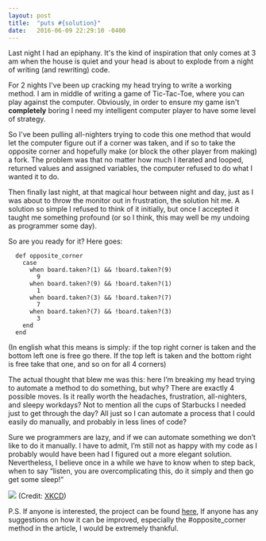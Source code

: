 ```yaml
---
layout: post
title:  "puts #{solution}"
date:   2016-06-09 22:29:10 -0400
---
```



 Last night I had an epiphany. It's the kind of inspiration that only comes at 3 am when the house is quiet and your head is about to explode from a night of writing (and rewriting) code.
 
 For 2 nights I've been up cracking my head trying to write a working method. I am in middle of writing a game of Tic-Tac-Toe, where you can play against the computer. Obviously, in order to ensure my game isn't **completely** boring I need my intelligent computer player to have some level of strategy.
 
 So I've been pulling all-nighters trying to code this one method that would let the computer figure out if a corner was taken, and if so to take the opposite corner and hopefully make (or block the other player from making) a fork. The problem was that no matter how much I iterated and looped, returned values and assigned variables, the computer refused to do what I wanted it to do.
 
 Then finally last night, at that magical hour between night and day, just as I was about to throw the monitor out in frustration, the solution hit me. A solution so simple I refused to think of it initially, but once I accepted it taught me something profound (or so I think, this may well be my undoing as programmer some day).
 
 So are you ready for it? Here goes:
 
```
  def opposite_corner
    case
      when board.taken?(1) && !board.taken?(9)
        9
      when board.taken?(9) && !board.taken?(1)
        1
      when board.taken?(3) && !board.taken?(7)
        7
      when board.taken?(7) && !board.taken?(3)
        3
    end
  end
```

 (In english what this means is simply: if the top right corner is taken and the bottom left one is free go there. If the top left is taken and the bottom right is free take that one, and so on for all 4 corners)

 The actual thought that blew me was this: here I’m breaking my head trying to automate a method to do something, but why? There are exactly 4 possible moves. Is it really worth the headaches, frustration, all-nighters, and sleepy workdays? Not to mention all the cups of Starbucks I needed just to get through the day? All just so I can automate a process that I could easily do manually, and probably in less lines of code?
 
 Sure we programmers are lazy, and if we can automate something we don’t like to do it manually. I have to admit, I’m still not as happy with my code as I probably would have been had I figured out a more elegant solution. Nevertheless, I believe once in a while we have to know when to step back, when to say “listen, you are overcomplicating this, do it simply and then go get some sleep!”
 
 
 
 ![](https://imgs.xkcd.com/comics/the_general_problem.png)
(Credit: [XKCD](https://xkcd.com/974/))


P.S. If anyone is interested, the project can be found [here](https://github.com/achasveachas/ttt-with-ai-project-v-000), If anyone has any suggestions on how it can be improved, especially the #opposite_corner method in the article, I would be extremely thankful.

